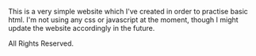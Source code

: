 This is a very simple website which I've created in order to practise basic html. I'm not using any css or javascript at the moment, though I might update the website accordingly in the future.

All Rights Reserved.
